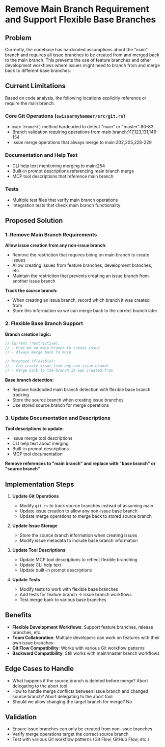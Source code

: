 # Remove Main Branch Requirement and Support Flexible Base Branches

## Problem

Currently, the codebase has hardcoded assumptions about the "main" branch and requires all issue branches to be created from and merged back to the main branch. This prevents the use of feature branches and other development workflows where issues might need to branch from and merge back to different base branches.

## Current Limitations

Based on code analysis, the following locations explicitly reference or require the main branch:

### Core Git Operations (`swissarmyhammer/src/git.rs`)
- `main_branch()` method hardcoded to detect "main" or "master":80-83
- Branch validation requiring operations from main branch:117,123,131,146-154  
- Issue merge operations that always merge to main:202,205,228-229

### Documentation and Help Text
- CLI help text mentioning merging to main:254
- Built-in prompt descriptions referencing main branch merge
- MCP tool descriptions that reference main branch

### Tests
- Multiple test files that verify main branch operations
- Integration tests that check main branch functionality

## Proposed Solution

### 1. Remove Main Branch Requirements

**Allow issue creation from any non-issue branch:**
- Remove the restriction that requires being on main branch to create issues
- Allow creating issues from feature branches, development branches, etc.
- Maintain the restriction that prevents creating an issue branch from another issue branch

**Track the source branch:**
- When creating an issue branch, record which branch it was created from
- Store this information so we can merge back to the correct branch later

### 2. Flexible Base Branch Support

**Branch creation logic:**
```rust
// Current (restrictive):
// - Must be on main branch to create issue
// - Always merge back to main

// Proposed (flexible):
// - Can create issue from any non-issue branch
// - Merge back to the branch it was created from
```

**Base branch detection:**
- Replace hardcoded main branch detection with flexible base branch tracking
- Store the source branch when creating issue branches
- Use stored source branch for merge operations

### 3. Update Documentation and Descriptions

**Tool descriptions to update:**
- Issue merge tool descriptions
- CLI help text about merging
- Built-in prompt descriptions
- MCP tool documentation

**Remove references to "main branch" and replace with "base branch" or "source branch"**

## Implementation Steps

1. **Update Git Operations**
   - Modify `git.rs` to track source branches instead of assuming main
   - Update issue creation to allow any non-issue base branch
   - Update merge operations to merge back to stored source branch

2. **Update Issue Storage**
   - Store the source branch information when creating issues
   - Modify issue metadata to include base branch information

3. **Update Tool Descriptions**
   - Update MCP tool descriptions to reflect flexible branching
   - Update CLI help text
   - Update built-in prompt descriptions

4. **Update Tests**
   - Modify tests to work with flexible base branches
   - Add tests for feature branch → issue branch workflows
   - Test merge back to various base branches

## Benefits

- **Flexible Development Workflows**: Support feature branches, release branches, etc.
- **Team Collaboration**: Multiple developers can work on features with their own issue branches
- **Git Flow Compatibility**: Works with various Git workflow patterns
- **Backward Compatibility**: Still works with main/master branch workflows

## Edge Cases to Handle

- What happens if the source branch is deleted before merge? Abort delegating to the abort tool
- How to handle merge conflicts between issue branch and changed source branch? Abort delegating to the abort tool
- Should we allow changing the target branch for merge? No

## Validation

- Ensure issue branches can only be created from non-issue branches
- Verify merge operations target the correct source branch
- Test with various Git workflow patterns (Git Flow, GitHub Flow, etc.)
